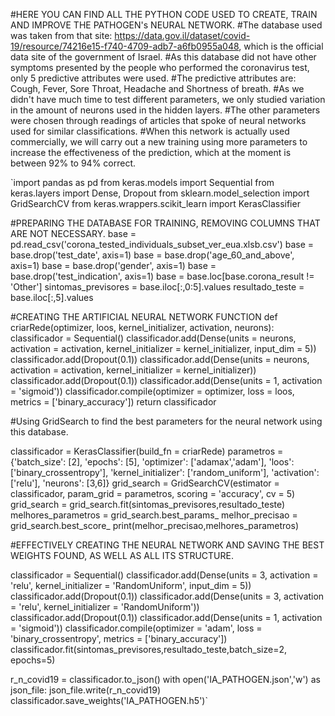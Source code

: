 #HERE YOU CAN FIND ALL THE PYTHON CODE USED TO CREATE, TRAIN AND IMPROVE THE PATHOGEN's NEURAL NETWORK.
#The database used was taken from that site: https://data.gov.il/dataset/covid-19/resource/74216e15-f740-4709-adb7-a6fb0955a048, which is the official data site of the government of Israel.
#As this database did not have other symptoms presented by the people who performed the coronavirus test, only 5 predictive attributes were used.
#The predictive attributes are: Cough, Fever, Sore Throat, Headache and Shortness of breath.
#As we didn't have much time to test different parameters, we only studied variation in the amount of neurons used in the hidden layers.
#The other parameters were chosen through readings of articles that spoke of neural networks used for similar classifications.
#When this network is actually used commercially, we will carry out a new training using more parameters to increase the effectiveness of the prediction, which at the moment is between 92% to 94% correct.

`import pandas as pd
from keras.models import Sequential
from keras.layers import Dense, Dropout
from sklearn.model_selection import GridSearchCV
from keras.wrappers.scikit_learn import KerasClassifier


#PREPARING THE DATABASE FOR TRAINING, REMOVING COLUMNS THAT ARE NOT NECESSARY.
base = pd.read_csv('corona_tested_individuals_subset_ver_eua.xlsb.csv')
base = base.drop('test_date', axis=1)
base = base.drop('age_60_and_above', axis=1)
base = base.drop('gender', axis=1)
base = base.drop('test_indication', axis=1)
base = base.loc[base.corona_result != 'Other']
sintomas_previsores = base.iloc[:,0:5].values
resultado_teste = base.iloc[:,5].values

#CREATING THE ARTIFICIAL NEURAL NETWORK FUNCTION
def criarRede(optimizer, loos, kernel_initializer, activation, neurons):
    classificador = Sequential()
    classificador.add(Dense(units = neurons, activation = activation,
                        kernel_initializer = kernel_initializer, input_dim = 5))
    classificador.add(Dropout(0.1))
    classificador.add(Dense(units = neurons, activation = activation,
                        kernel_initializer = kernel_initializer))
    classificador.add(Dropout(0.1))
    classificador.add(Dense(units = 1, activation = 'sigmoid'))
    classificador.compile(optimizer = optimizer, loss = loos,
                      metrics = ['binary_accuracy'])
    return classificador

#Using GridSearch to find the best parameters for the neural network using this database.

classificador = KerasClassifier(build_fn = criarRede)
parametros = {'batch_size': [2],
              'epochs': [5],
              'optimizer': ['adamax','adam'],
              'loos': ['binary_crossentropy'],
              'kernel_initializer': ['random_uniform'],
              'activation': ['relu'],
              'neurons': [3,6]}
grid_search = GridSearchCV(estimator = classificador,
                           param_grid = parametros,
                           scoring = 'accuracy',
                           cv = 5)
grid_search = grid_search.fit(sintomas_previsores,resultado_teste)
melhores_parametros = grid_search.best_params_
melhor_precisao = grid_search.best_score_
print(melhor_precisao,melhores_parametros)

#EFFECTIVELY CREATING THE NEURAL NETWORK AND SAVING THE BEST WEIGHTS FOUND, AS WELL AS ALL ITS STRUCTURE.

classificador = Sequential()
classificador.add(Dense(units = 3, activation = 'relu',
                        kernel_initializer = 'RandomUniform', input_dim = 5))
classificador.add(Dropout(0.1))
classificador.add(Dense(units = 3, activation = 'relu',
                        kernel_initializer = 'RandomUniform'))
classificador.add(Dropout(0.1))
classificador.add(Dense(units = 1, activation = 'sigmoid'))
classificador.compile(optimizer = 'adam', loss = 'binary_crossentropy',
                      metrics = ['binary_accuracy'])
classificador.fit(sintomas_previsores,resultado_teste,batch_size=2, epochs=5)

r_n_covid19 = classificador.to_json()
with open('IA_PATHOGEN.json','w') as json_file:
    json_file.write(r_n_covid19)
classificador.save_weights('IA_PATHOGEN.h5')`
